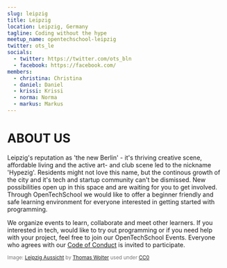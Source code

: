 ```yaml
---
slug: leipzig
title: Leipzig
location: Leipzig, Germany
tagline: Coding without the hype
meetup_name: opentechschool-leipzig
twitter: ots_le
socials:
  - twitter: https://twitter.com/ots_bln
  - facebook: https://facebook.com/
members:
  - christina: Christina
  - daniel: Daniel
  - krissi: Krissi
  - norma: Norma
  - markus: Markus
---
```


# ABOUT US

Leipzig's reputation as 'the new Berlin' - it's thriving creative scene, affordable living and the active art- and club scene led to the nickname 'Hypezig'. Residents might not love this name, but the continous growth of the city and it's tech and startup community can't be dismissed. New possibilities open up in this space and are waiting for you to get involved. Through OpenTechSchool we would like to offer a beginner friendly and safe learning environment for everyone interested in getting started with programming.

We organize events to learn, collaborate and meet other learners. If you interested in tech, would like to try out programming or if you need help with your project, feel free to join our OpenTechSchool Events. Everyone who agrees with our [Code of Conduct]({{site.baseurl}}/code-of-conduct/) is invited to participate.

<span style="color: #777; font-size: smaller">Image: [Leipzig Aussicht](https://pixabay.com/de/leipzig-stadt-aussicht-sachsen-263165/) by [Thomas Wolter](https://pixabay.com/de/users/ThomasWolter-92511/) used under [CC0](https://creativecommons.org/publicdomain/zero/1.0/deed.de)</span>
